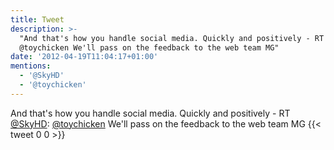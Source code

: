 ```yaml
---
title: Tweet
description: >-
  "And that's how you handle social media. Quickly and positively - RT @skyhd:
  @toychicken We'll pass on the feedback to the web team MG"
date: '2012-04-19T11:04:17+01:00'
mentions:
  - '@SkyHD'
  - '@toychicken'
---
```

And that's how you handle social media. Quickly and positively - RT [@SkyHD](https://twitter.com/@SkyHD): [@toychicken](https://twitter.com/@toychicken) We'll pass on the feedback to the web team MG
      {{< tweet 0 0 >}}
    
